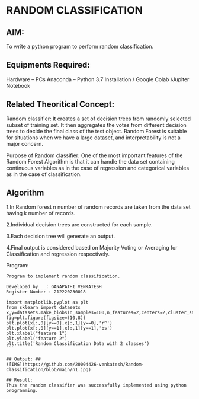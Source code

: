 # RANDOM CLASSIFICATION
## AIM: ##

To write a python program to perform random classification.

## Equipments Required: ##

Hardware – PCs
Anaconda – Python 3.7 Installation / Google Colab /Jupiter Notebook
## Related Theoritical Concept: ##
Random classifier: It creates a set of decision trees from randomly selected subset of training set. It then aggregates the votes from different decision trees to decide the final class of the test object. Random Forest is suitable for situations when we have a large dataset, and interpretability is not a major concern.

Purpose of Random classifier: One of the most important features of the Random Forest Algorithm is that it can handle the data set containing continuous variables as in the case of regression and categorical variables as in the case of classification.

## Algorithm ##

1.In Random forest n number of random records are taken from the data set having k number of records.

2.Individual decision trees are constructed for each sample.

3.Each decision tree will generate an output.

4.Final output is considered based on Majority Voting or Averaging for Classification and regression respectively.

Program:
````
Program to implement random classification.

Developed by   : GANAPATHI VENKATESH
Register Number : 212220230018

import matplotlib.pyplot as plt
from sklearn import datasets
x,y=datasets.make_blobs(n_samples=100,n_features=2,centers=2,cluster_std=1.05,random_state=2)
fig=plt.figure(figsize=(10,8))
plt.plot(x[:,0][y==0],x[:,1][y==0],'r^')
plt.plot(x[:,0][y==1],x[:,1][y==1],'bs')
plt.xlabel("feature 1")
plt.ylabel("feature 2")
plt.title('Random Classification Data with 2 classes')
```

## Output: ##
![IMG](https://github.com/20004426-venkatesh/Random-Classification/blob/main/n1.jpg)

## Result:
Thus the random classifier was successfully implemented using python programming.
